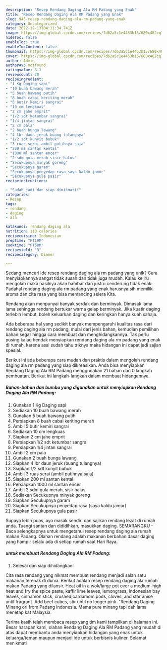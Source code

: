 ```yaml
---
description: "Resep Rendang Daging Ala RM Padang yang Enak"
title: "Resep Rendang Daging Ala RM Padang yang Enak"
slug: 945-resep-rendang-daging-ala-rm-padang-yang-enak
category: Uncategorized
date: 2022-12-13T04:11:34.741Z
image: https://img-global.cpcdn.com/recipes/7d62a5c1e4453b15/680x482cq70/rendang-daging-ala-rm-padang-foto-resep-utama.jpg
hideToc: false
enableToc: true
enableTocContent: false
thumbnail: https://img-global.cpcdn.com/recipes/7d62a5c1e4453b15/680x482cq70/rendang-daging-ala-rm-padang-foto-resep-utama.jpg
cover: https://img-global.cpcdn.com/recipes/7d62a5c1e4453b15/680x482cq70/rendang-daging-ala-rm-padang-foto-resep-utama.jpg
author: Admin
authorAv: notfound
ratingvalue: 3.1
reviewcount: 20
recipeingredient:
- "1 Kg Daging sapi"
- "10 buah bawang merah"
- "5 buah bawang putih"
- "8 buah cabai keriting merah"
- "5 butir kemiri sangrai"
- "10 cm lengkuas"
- "2 cm jahe emprit"
- "1/2 sdt ketumbar sangrai"
- "1/4 jintan sangrai"
- "2 cm pala"
- "2 buah bunga lawang"
- "4 lbr daun jeruk buang tulangnya"
- "1/2 sdt kunyit bubuk"
- "3 ruas serai ambil putihnya saja"
- "200 ml santan kental"
- "1000 ml santan encer"
- "2 sdm gula merah sisir halus"
- "Secukupnya minyak goreng"
- "Secukupnya garam"
- "Secukupnya penyedap rasa saya kaldu jamur"
- "Secukupnya gula pasir"
recipeinstructions:

- "Sudah jadi dan siap dinikmati!"
categories:
- Resep
tags:
- rendang
- daging
- ala

katakunci: rendang daging ala 
nutrition: 110 calories
recipecuisine: Indonesian
preptime: "PT19M"
cooktime: "PT50M"
recipeyield: "3"
recipecategory: Dinner

---
```





Sedang mencari ide resep rendang daging ala rm padang yang unik? Cara menyiapkannya sangat tidak susah dan tidak juga mudah. Kalau keliru mengolah maka hasilnya akan hambar dan justru cenderung tidak enak. Padahal rendang daging ala rm padang yang enak harusnya sih memiliki aroma dan cita rasa yang bisa memancing selera Kita.





Rendang akan menpunyai banyak serdak dan berminyak. Dimasak lama lama sehingga rendang bertukar warna gelap berminyak. Jika kuatir daging terlebih lembut, boleh keluarkan daging dan keringkan hanya kuah sahaja.

Ada beberapa hal yang sedikit banyak mempengaruhi kualitas rasa dari rendang daging ala rm padang, mulai dari jenis bahan, kemudian pemilihan bahan segar hingga cara membuat dan menghidangkannya. Tak perlu pusing kalau hendak menyiapkan rendang daging ala rm padang yang enak di rumah, karena asal sudah tahu triknya maka hidangan ini dapat jadi sajian spesial.






Berikut ini ada beberapa cara mudah dan praktis dalam mengolah rendang daging ala rm padang yang siap dikreasikan. Anda bisa menyiapkan Rendang Daging Ala RM Padang menggunakan 21 bahan dan 0 langkah pembuatan. Berikut ini langkah-langkah dalam membuat hidangannya.

<!--inarticleads1-->

##### Bahan-bahan dan bumbu yang digunakan untuk menyiapkan Rendang Daging Ala RM Padang:

1. Gunakan 1 Kg Daging sapi
1. Sediakan 10 buah bawang merah
1. Gunakan 5 buah bawang putih
1. Persiapkan 8 buah cabai keriting merah
1. Ambil 5 butir kemiri sangrai
1. Sediakan 10 cm lengkuas
1. Siapkan 2 cm jahe emprit
1. Persiapkan 1/2 sdt ketumbar sangrai
1. Persiapkan 1/4 jintan sangrai
1. Ambil 2 cm pala
1. Gunakan 2 buah bunga lawang
1. Siapkan 4 lbr daun jeruk (buang tulangnya)
1. Siapkan 1/2 sdt kunyit bubuk
1. Ambil 3 ruas serai (ambil putihnya saja)
1. Siapkan 200 ml santan kental
1. Persiapkan 1000 ml santan encer
1. Ambil 2 sdm gula merah, sisir halus
1. Sediakan Secukupnya minyak goreng
1. Siapkan Secukupnya garam
1. Siapkan Secukupnya penyedap rasa (saya kaldu jamur)
1. Siapkan Secukupnya gula pasir


Supaya lebih puas, ayo masak sendiri dan sajikan rendang lezat di rumah anda. Tuangi santan dan dididihkan, masukkan daging. SEMARANGKU - Baca selengkapnya untuk mengetahui resep rendang daging ala rumah makan Padang. Olahan rendang adalah makanan berbahan dasar daging yang hampir selalu ada di setiap rumah saat Hari Raya. 

<!--inarticleads2-->

#####  untuk membuat Rendang Daging Ala RM Padang:


1. Selesai dan siap dihidangkan!

Cita rasa rendang yang nikmat membuat rendang menjadi salah satu makanan terenak di dunia. Berikut adalah resep rendang daging ala rumah makan Padang yang dilansir. Heat oil in a wok/large pot over a medium-high heat and fry the spice paste, kaffir lime leaves, lemongrass, Indonesian bay leaves, cinnamon stick, crushed cardamom pods, cloves, and star anise until fragrant. Add beef cubes, stir until no longer pink. &#34;Rendang Daging Minang ori from Padang Indonesia. Mama pure minang tapi dah lama menetap kat Malaysia. 

Terima kasih telah membaca resep yang tim kami tampilkan di halaman ini. Besar harapan kami, olahan Rendang Daging Ala RM Padang yang mudah di atas dapat membantu anda menyiapkan hidangan yang enak untuk keluarga/teman maupun menjadi ide untuk berbisnis kuliner. Selamat menikmati
